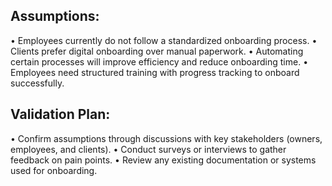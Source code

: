  ## Assumptions:
•	Employees currently do not follow a standardized onboarding process.
•	Clients prefer digital onboarding over manual paperwork.
•	Automating certain processes will improve efficiency and reduce onboarding time.
•	Employees need structured training with progress tracking to onboard successfully.
## Validation Plan:
•	Confirm assumptions through discussions with key stakeholders (owners, employees, and clients).
•	Conduct surveys or interviews to gather feedback on pain points.
•	Review any existing documentation or systems used for onboarding.
